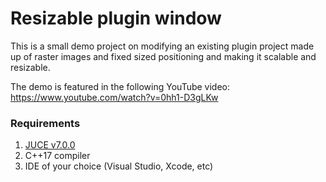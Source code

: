 # Resizable plugin window

This is a small demo project on modifying an existing plugin project made up of raster images and fixed sized positioning and making it scalable and resizable.

The demo is featured in the following YouTube video: https://www.youtube.com/watch?v=0hh1-D3gLKw

### Requirements

1. [JUCE v7.0.0](https://juce.com/get-juce/download) 
2. C++17 compiler
3. IDE of your choice (Visual Studio, Xcode, etc)